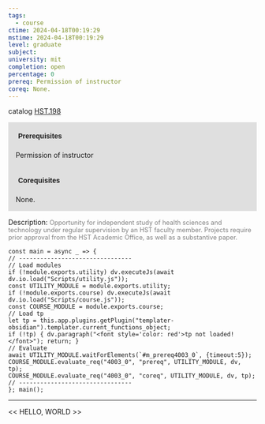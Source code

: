 ```yaml
---
tags:
  - course
ctime: 2024-04-18T00:19:29
mstime: 2024-04-18T00:19:29
level: graduate
subject: 
university: mit
completion: open
percentage: 0
prereq: Permission of instructor
coreq: None.
---
```


catalog [HST.198](http://student.mit.edu/catalog/mHSTa.html#HST.198)

<span style="display: block; padding: 15px; background-color: rgb(100, 100, 100, 0.2);"><font id="m_prereq4003_0" style="display: block; font-family: Arial, sans-serif; font-weight: bold; padding: 5px">Prerequisites</font><br><span id="prereq4003_0">Permission of instructor</span></span>
<span style="display: block; padding: 15px; background-color: rgb(100, 100, 100, 0.2);"><font id="m_coreq4003_0" style="display: block; font-family: Arial, sans-serif; font-weight: bold; padding: 5px">Corequisites</font><br><span id="coreq4003_0">None.</span></span>

<font style="">Description:</font>
<font style="color: grey; font-size: 0.8rem;">Opportunity for independent study of health sciences and technology under regular supervision by an HST faculty member. Projects require prior approval from the HST Academic Office, as well as a substantive paper.</font>

```dataviewjs
const main = async _ => {
// --------------------------------
// Load modules
if (!module.exports.utility) dv.executeJs(await dv.io.load("Scripts/utility.js"));
const UTILITY_MODULE = module.exports.utility;
if (!module.exports.course) dv.executeJs(await dv.io.load("Scripts/course.js"));
const COURSE_MODULE = module.exports.course;
// Load tp
let tp = this.app.plugins.getPlugin("templater-obsidian").templater.current_functions_object;
if (!tp) { dv.paragraph("<font style='color: red'>tp not loaded!</font>"); return; }
// Evaluate
await UTILITY_MODULE.waitForElements(`#m_prereq4003_0`, {timeout:5});
COURSE_MODULE.evaluate_req("4003_0", "prereq", UTILITY_MODULE, dv, tp);
COURSE_MODULE.evaluate_req("4003_0", "coreq", UTILITY_MODULE, dv, tp);
// --------------------------------
}; main();
```

---

<< HELLO, WORLD >>

